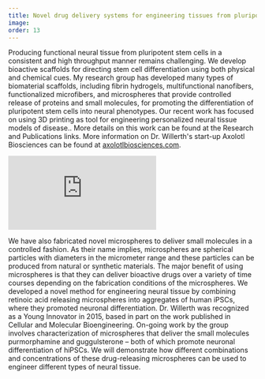 ```yaml
---
title: Novel drug delivery systems for engineering tissues from pluripotent stem cells
image: 
order: 13
---
```

  Producing functional neural tissue from pluripotent stem cells in a consistent
  and high throughput manner remains challenging. We develop bioactive scaffolds
  for directing stem cell differentiation using both physical and chemical cues.
  My research group has developed many types of biomaterial scaffolds, including
  fibrin hydrogels, multifunctional nanofibers, functionalized microfibers, and
  microspheres that provide controlled release of proteins and small molecules,
  for promoting the differentiation of pluripotent stem cells into neural
  phenotypes. Our recent work has focused on using 3D printing as tool for
  engineering personalized neural tissue models of disease.. More details on
  this work can be found at the Research and Publications links. More
  information on Dr. Willerth's start-up Axolotl Biosciences can be found at
 [axolotlbiosciences.com](https://www.axolotlbiosciences.com).

<iframe class="video" src="https://www.youtube.com/embed/DBjz4ujIIw0" title="YouTube video player" frameborder="0" allow="accelerometer; autoplay; clipboard-write; encrypted-media; gyroscope; picture-in-picture" allowfullscreen></iframe>

  We have also fabricated novel microspheres to deliver small molecules in a
  controlled fashion. As their name implies, microspheres are spherical
  particles with diameters in the micrometer range and these particles can be
  produced from natural or synthetic materials. The major benefit of using
  microspheres is that they can deliver bioactive drugs over a variety of time
  courses depending on the fabrication conditions of the microspheres. We
  developed a novel method for engineering neural tissue by combining retinoic
  acid releasing microspheres into aggregates of human iPSCs, where they
  promoted neuronal differentiation. Dr. Willerth was recognized as a Young
  Innovator in 2015, based in part on the work published in Cellular and
  Molecular Bioengineering. On-going work by the group involves characterization
  of microspheres that deliver the small molecules purmorphamine and
  guggulsterone – both of which promote neuronal differentiation of hiPSCs. We
  will demonstrate how different combinations and concentrations of these
  drug-releasing microspheres can be used to engineer different types of neural
  tissue.